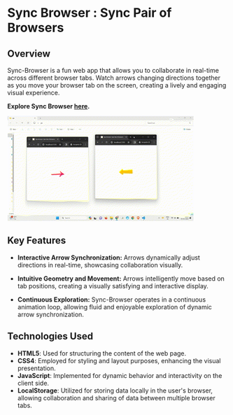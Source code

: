 # Sync Browser : Sync Pair of Browsers

## Overview

Sync-Browser is a fun web app that allows you to collaborate in real-time across different browser tabs. Watch arrows changing directions together as you move your browser tab on the screen, creating a lively and engaging visual experience.

**Explore Sync Browser [here](https://ankitjha2603.github.io/sync-browser/).**

![Alt Text](assets/img/recording.gif)

## Key Features

- **Interactive Arrow Synchronization:** Arrows dynamically adjust directions in real-time, showcasing collaboration visually.

- **Intuitive Geometry and Movement:** Arrows intelligently move based on tab positions, creating a visually satisfying and interactive display.

- **Continuous Exploration:** Sync-Browser operates in a continuous animation loop, allowing fluid and enjoyable exploration of dynamic arrow synchronization.

## Technologies Used

- **HTML5**: Used for structuring the content of the web page.
- **CSS4**: Employed for styling and layout purposes, enhancing the visual presentation.
- **JavaScript**: Implemented for dynamic behavior and interactivity on the client side.
- **LocalStorage**: Utilized for storing data locally in the user's browser, allowing collaboration and sharing of data between multiple browser tabs.
